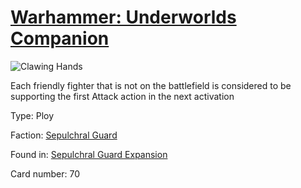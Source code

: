 # [Warhammer: Underworlds Companion](https://guidokessels.github.io/wh-underworlds)

  

![Clawing Hands](https://warhammerunderworlds.com/wp-content/uploads/sites/6/2017/12/070_ENG-Clawing-Hands.png)

Each friendly fighter that is not on the battlefield is considered to be supporting the first Attack action in the next activation

Type: Ploy

Faction: [Sepulchral Guard](https://guidokessels.github.io/wh-underworlds/factions/sepulchral-guard)

Found in: [Sepulchral Guard Expansion](https://guidokessels.github.io/wh-underworlds/locations/sepulchral-guard-expansion)

Card number: 70

